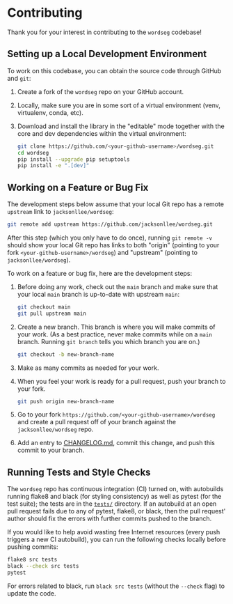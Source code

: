 # Contributing

Thank you for your interest in contributing to the `wordseg` codebase!

## Setting up a Local Development Environment

To work on this codebase, you can obtain the source code through GitHub and `git`:

1.  Create a fork of the `wordseg` repo on your GitHub account.

2.  Locally, make sure you are in some sort of a virtual environment (venv,
    virtualenv, conda, etc).

3.  Download and install the library in the "editable" mode together with the
    core and dev dependencies within the virtual environment:

    ```bash
    git clone https://github.com/<your-github-username>/wordseg.git
    cd wordseg
    pip install --upgrade pip setuptools
    pip install -e ".[dev]"
    ```

## Working on a Feature or Bug Fix

The development steps below assume that your local Git repo has a remote
`upstream` link to `jacksonllee/wordseg`:
   
```bash
git remote add upstream https://github.com/jacksonllee/wordseg.git
```

After this step (which you only have to do once),
running `git remote -v` should show your local Git repo
has links to both "origin"
(pointing to your fork `<your-github-username>/wordseg`)
and "upstream" (pointing to `jacksonllee/wordseg`).

To work on a feature or bug fix, here are the development steps: 

1. Before doing any work, check out the `main` branch and
   make sure that your local `main` branch is up-to-date with upstream `main`:
   
   ```bash
   git checkout main
   git pull upstream main
   ``` 
   
2. Create a new branch.
   This branch is where you will make commits of your work.
   (As a best practice, never make commits while on a `main` branch.
   Running `git branch` tells you which branch you are on.)
   
   ```bash
   git checkout -b new-branch-name
   ```
   
3. Make as many commits as needed for your work.
4. When you feel your work is ready for a pull request,
   push your branch to your fork.

   ```bash
   git push origin new-branch-name
   ```
5. Go to your fork `https://github.com/<your-github-username>/wordseg` and
   create a pull request off of your branch against the `jacksonllee/wordseg`
   repo.

6. Add an entry to
   [CHANGELOG.md](https://github.com/jacksonllee/wordseg/blob/main/CHANGELOG.md),
   commit this change, and push this commit to your branch.

## Running Tests and Style Checks

The `wordseg` repo has continuous integration (CI) turned on,
with autobuilds running flake8 and black (for styling consistency)
as well as pytest (for the test suite);
the tests are in the [`tests/`](tests) directory.
If an autobuild at an open pull request fails due to any of pytest, flake8,
or black, 
then the pull request' author should fix the errors
with further commits pushed to the branch.

If you would like to help avoid wasting free Internet resources
(every push triggers a new CI autobuild),
you can run the following checks locally before pushing commits:

```bash
flake8 src tests
black --check src tests
pytest
```

For errors related to black, run
`black src tests` (without the `--check` flag)
to update the code.
